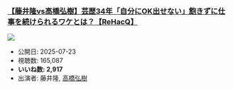 ### [【藤井隆vs高橋弘樹】芸歴34年「自分にOK出せない」飽きずに仕事を続けられるワケとは？【ReHacQ】](https://www.youtube.com/watch?v=ofvpSrmt2t4)
[![](https://img.youtube.com/vi/ofvpSrmt2t4/sddefault.jpg)](https://www.youtube.com/watch?v=ofvpSrmt2t4)
-   公開日: 2025-07-23
-   視聴数: 165,087
-   **いいね数: 2,917**
-   出演者: 藤井隆, [高橋弘樹](/rehacq_fan/people/高橋弘樹 "wikilink")
